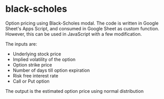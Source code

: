 # black-scholes
 Option pricing using Black-Scholes modal. The code is written in Google Sheet's Apps Script, and consumed in Google Sheet as custom function. However, this can be used in JavaScript with a few modification.

 The inputs are:
 - Underlying stock price
 - Implied volatility of the option
 - Option strike price
 - Number of days till option expiration
 - Risk free interest rate
 - Call or Put option

 The output is the estimated option price using normal distribution
